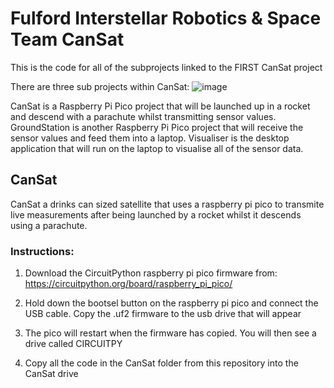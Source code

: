 # Fulford Interstellar Robotics & Space Team CanSat
This is the code for all of the subprojects linked to the FIRST CanSat project

There are three sub projects within CanSat:
![image](https://github.com/pddring/cansat/assets/760604/12ae0549-d2b8-4834-bc62-eb3a570ad290)

CanSat is a Raspberry Pi Pico project that will be launched up in a rocket and descend with a parachute whilst transmitting sensor values.
GroundStation is another Raspberry Pi Pico project that will receive the sensor values and feed them into a laptop.
Visualiser is the desktop application that will run on the laptop to visualise all of the sensor data.


## CanSat
CanSat a drinks can sized satellite that uses a raspberry pi pico to transmite live measurements after being launched by a rocket whilst it descends using a parachute.

### Instructions:
1) Download the CircuitPython raspberry pi pico firmware from: https://circuitpython.org/board/raspberry_pi_pico/

2) Hold down the bootsel button on the raspberry pi pico and connect the USB cable. Copy the .uf2 firmware to the usb drive that will appear

3) The pico will restart when the firmware has copied. You will then see a drive called CIRCUITPY

4) Copy all the code in the CanSat folder from this repository into the CanSat drive

